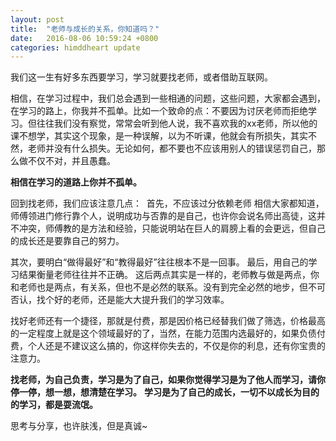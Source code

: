 ```yaml
---
layout: post
title:  "老师与成长的关系，你知道吗？"
date:   2016-08-06 10:59:24 +0800
categories: himddheart update
---
```


我们这一生有好多东西要学习，学习就要找老师，或者借助互联网。

相信，在学习过程中，我们总会遇到一些相通的问题，这些问题，大家都会遇到，在学习的路上，你我并不孤单。比如一个致命的点：不要因为讨厌老师而拒绝学习。但往往我们没有察觉，常常会听到他人说，我不喜欢我的xx老师，所以他的课不想学，其实这个现象，是一种误解，以为不听课，他就会有所损失，其实不然，老师并没有什么损失。无论如何，都不要也不应该用别人的错误惩罚自己，那么做不仅不对，并且愚蠢。

**相信在学习的道路上你并不孤单。**

回到找老师，我们应该注意几点：
​
首先，不应该过分依赖老师
相信大家都知道，师傅领进门修行靠个人，说明成功与否靠的是自己，也许你会说名师出高徒，这并不冲突，师傅教的是方法和经验，只能说明站在巨人的肩膀上看的会更远，但自己的成长还是要靠自己的努力。

其次，要明白“做得最好”和“教得最好”往往根本不是一回事。
最后，用自己的学习结果衡量老师往往并不正确。
这后两点其实是一样的，老师教与做是两点，你和老师也是两点，有关系，但也不是必然的联系。没有到完全必然的地步，但不可否认，找个好的老师，还是能大大提升我们的学习效率。
 
找好老师还有一个捷径，那就是付费，那是因价格已经替我们做了筛选，价格最高的一定程度上就是这个领域最好的了，当然，在能力范围内选最好的，如果负债付费，个人还是不建议这么搞的，你这样你失去的，不仅是你的利息，还有你宝贵的注意力。
 
**找老师，为自己负责，学习是为了自己，如果你觉得学习是为了他人而学习，请你停一停，想一想，想清楚在学习。**
**学习是为了自己的成长，一切不以成长为目的的学习，都是耍流氓。**
 
思考与分享，也许肤浅，但是真诚~
